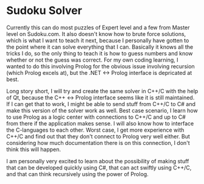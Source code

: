 # Sudoku Solver

Currently this can do most puzzles of Expert level and a few from Master level on Sudoku.com.
It also doesn't know how to brute force solutions, which is what I want to teach it next, because I personally have gotten to the point where it can solve everything that I can.
Basically it knows all the tricks I do, so the only thing to teach it is how to guess numbers and know whether or not the guess was correct.
For my own coding learning, I wanted to do this involving Prolog for the obvious issue involving recursion (which Prolog excels at), but the .NET <-> Prolog interface is depricated at best.

Long story short, I will try and create the same solver in C++/C with the help of Qt, because the C++ <-> Prolog interface seems like it is still maintained. 
If I can get that to work, I might be able to send stuff from C++/C to C# and make this version of the solver work as well.
Best case scenario, I learn how to use Prolog as a logic center with connections to C++/C and up to C# from there if the application makes sense. I will also know how to interface the C-languages to each other.
Worst case, I get more experience with C++/C and find out that they don't connect to Prolog very well either. But considering how much documentation there is on this connection, I don't think this will happen.

I am personally very excited to learn about the possibility of making stuff that can be developed quickly using C#, that can act swiftly using C++/C, and that can think recursively using the power of Prolog.
